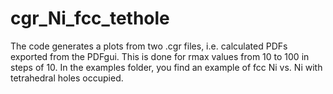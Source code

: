 # cgr_Ni_fcc_tethole
The code generates a plots from two .cgr files, i.e. calculated PDFs exported
from the PDFgui. This is done for rmax values from 10 to 100 in steps of 10.
In the examples folder, you find an example of fcc Ni vs. Ni with tetrahedral
holes occupied.
